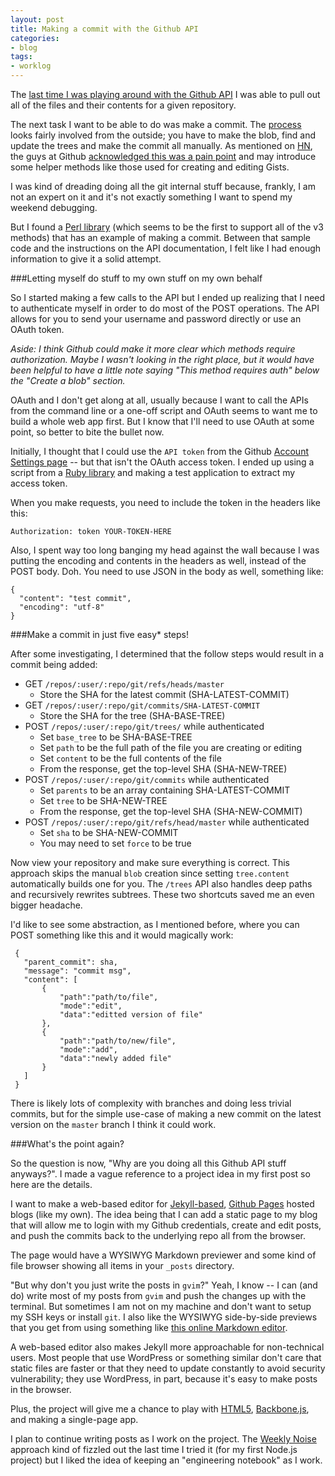 ```yaml
---
layout: post
title: Making a commit with the Github API
categories:
- blog
tags:
- worklog
---
```


The [last time I was playing around with the Github API][1] I was able to pull
out all of the files and their contents for a given repository.

The next task I want to be able to do was make a commit. The [process][2] looks
fairly involved from the outside; you have to make the blob, find and update
the trees and make the commit all manually. As mentioned on [HN][3], the guys at
Github [acknowledged this was a pain point][4] and may introduce some helper methods
like those used for creating and editing Gists.

I was kind of dreading doing all the git internal stuff because, frankly,
I am not an expert on it and it's not exactly something I want to spend my weekend 
debugging.

But I found a [Perl library][5] (which seems to be the first to support all of the v3
methods) that has an example of making a commit. Between that sample code and
the instructions on the API documentation, I felt like I had enough information
to give it a solid attempt.

###Letting myself do stuff to my own stuff on my own behalf

So I started making a few calls to the API but I ended up realizing that I need
to authenticate myself in order to do most of the POST operations. The API allows
for you to send your username and password directly or use an OAuth token.

*Aside: I think Github could make it more clear which methods require authorization.
Maybe I wasn't looking in the right place, but it would have been helpful to have
a little note saying "This method requires auth" below the "Create a blob" section.*

OAuth and I don't get along at all, usually because I want to call the APIs from
the command line or a one-off script and OAuth seems to want me to build a whole web app first. 
But I know that I'll need to use OAuth at some point, so better to bite the bullet now.

Initially, I thought that I could use the `API token` from the Github
[Account Settings page][6] -- but that isn't the OAuth access token. I ended up using
a script from a [Ruby library][13] and making a test application to extract my
access token.

When you make requests, you need to include the token in the headers like this:  

`Authorization: token YOUR-TOKEN-HERE`

Also, I spent way too long banging my head against the wall because I was putting
the encoding and contents in the headers as well, instead of the POST body. Doh. You need to 
use JSON in the body as well, something like:  
    
    {
      "content": "test commit",
      "encoding": "utf-8"
    }
  

###Make a commit in just five easy\* steps!

After some investigating, I determined that the follow steps would result in a commit
being added:

 * GET `/repos/:user/:repo/git/refs/heads/master`
   <ul><li>Store the SHA for the latest commit (SHA-LATEST-COMMIT)</li></ul>  
 * GET `/repos/:user/:repo/git/commits/SHA-LATEST-COMMIT`
   <ul><li>Store the SHA for the tree (SHA-BASE-TREE)</li></ul>
 * POST `/repos/:user/:repo/git/trees/` while authenticated
   * Set `base_tree` to be SHA-BASE-TREE
   * Set `path` to be the full path of the file you are creating or editing
   * Set `content` to be the full contents of the file
   * From the response, get the top-level SHA (SHA-NEW-TREE)
 * POST `/repos/:user/:repo/git/commits` while authenticated
   * Set `parents` to be an array containing SHA-LATEST-COMMIT
   * Set `tree` to be SHA-NEW-TREE
   * From the response, get the top-level SHA (SHA-NEW-COMMIT)
 * POST `/repos/:user/:repo/git/refs/head/master` while authenticated
   * Set `sha` to be SHA-NEW-COMMIT
   * You may need to set `force` to be true

Now view your repository and make sure everything is correct. This approach skips the manual `blob` creation
since setting `tree.content` automatically builds one for you. The `/trees` API also handles deep paths and
recursively rewrites subtrees. These two shortcuts saved me an even bigger headache.

I'd like to see some abstraction, as I mentioned before, where you can POST something like this and it would
magically work:

     {
       "parent_commit": sha,
       "message": "commit msg",
       "content": [
           {
               "path":"path/to/file",
               "mode":"edit",
               "data":"editted version of file"
           },
           {
               "path":"path/to/new/file",
               "mode":"add",
               "data":"newly added file"
           }
       ]
     }

There is likely lots of complexity with branches and doing less trivial commits, but for the simple
use-case of making a new commit on the latest version on the `master` branch I think it could work.

###What's the point again?

So the question is now, "Why are you doing all this Github API stuff anyways?". I made a vague reference
to a project idea in my first post so here are the details.

I want to make a web-based editor for [Jekyll-based][7], [Github Pages][8] hosted blogs (like my own). The idea being
that I can add a static page to my blog that will allow me to login with my Github credentials, create and 
edit posts, and push the commits back to the underlying repo all from the browser. 

The page would have a WYSIWYG Markdown previewer and some kind of file browser showing all items in your 
`_posts` directory.

"But why don't you just write the posts in `gvim`?" Yeah, I know -- I can (and do) write most of my posts from 
`gvim` and push the changes up with the terminal. But sometimes I am not on my machine and don't want to setup my
SSH keys or install `git`. I also like the WYSIWYG side-by-side previews that you get from using something like
[this online Markdown editor][9].

A web-based editor also makes Jekyll more approachable for non-technical users. Most people that use WordPress
or something similar don't care that static files are faster or that they need to update constantly to avoid
security vulnerability; they use WordPress, in part, because it's easy to make posts in the browser.

Plus, the project will give me a chance to play with [HTML5][10], [Backbone.js][11], and making a single-page app.

I plan to continue writing posts as I work on the project. The [Weekly Noise][12] approach kind of fizzled out
the last time I tried it (for my first Node.js project) but I liked the idea of keeping an "engineering 
notebook" as I work.

[1]: /blog/2011/07/09/digging-around-the-github-v3-api.html
[2]: http://developer.github.com/v3/git/
[3]: http://news.ycombinator.com/
[4]: http://news.ycombinator.com/item?id=2746877
[5]: https://github.com/plu/Pithub
[6]: https://github.com/account/admin
[7]: http://jekyllrb.com/
[8]: http://pages.github.com/
[9]: http://www.ctrlshift.net/project/markdowneditor/
[10]: http://diveintohtml5.org/
[11]: http://documentcloud.github.com/backbone/
[12]: /blog/2010/10/24/weekly-noise.html
[13]: https://github.com/jwilger/github-v3-api
